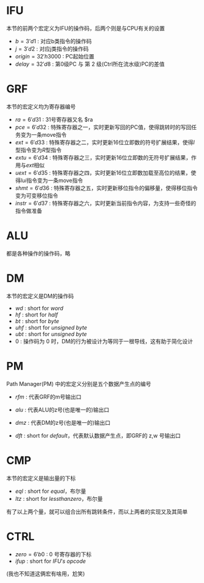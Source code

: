 # IFU

本节的前两个宏定义为IFU的操作码，后两个则是与CPU有关的设置

+ $b = 3’d1$ : 对应b类指令的操作码
+ $j = 3'd2$ : 对应j类指令的操作码
+ $origin=32'h3000$ : PC起始位置
+ $delay=32'd8$ : 第0级PC 与 第 2 级(Ctrl所在流水级)PC的差值



# GRF

本节的宏定义均为寄存器编号

+ $ra=6'd31$ : 31号寄存器又名 $ra
+ $pce=6'd32$ :  特殊寄存器之一，实时更新写回的PC值，使得跳转时的写回任务变为一条move指令
+ $ext=6'd33$ : 特殊寄存器之二，实时更新16位立即数的符号扩展结果，使得$I$型指令变为$R$型指令
+ $extu=6'd34$ : 特殊寄存器之三，实时更新16位立即数的无符号扩展结果，作用与$ext$相似
+ $uext=6'd35$ : 特殊寄存器之四，实时更新16位立即数加载至高位的结果，使得$lui$指令变为一条move指令
+ $shmt=6'd36$ : 特殊寄存器之五，实时更新移位指令的偏移量，使得移位指令变为可变移位指令
+ $instr=6'd37$ : 特殊寄存器之六，实时更新当前指令内容，为支持一些奇怪的指令做准备



# ALU

都是各种操作的操作码，略



# DM

本节的宏定义是DM的操作码

+ $wd$ : short for $word$
+ $hf$ : short for $half$
+ $bt$ : short for $byte$
+ $uhf$ : short for $unsigned\ byte$
+ $ubt$ : short for $unsigned\ byte$
+ 0 : 操作码为 0 时，DM的行为被设计为等同于一根导线，这有助于简化设计



# PM

Path Manager(PM) 中的宏定义分别是五个数据产生点的编号

+ $rfm$ : 代表GRF的m号输出口

+ $alu$ : 代表ALU的z号(也是唯一的)输出口

+ $dmz$ : 代表DM的z号(也是唯一的)输出口

+ $dft$ : short for $default$，代表默认数据产生点，即GRF的 z,w 号输出口



# CMP

本节的宏定义是输出量的下标

+ $eql$ : short for $equal$，布尔量
+ $ltz$ : short for $less than zero$，布尔量

有了以上两个量，就可以组合出所有跳转条件，而以上两者的实现又及其简单



# CTRL

+ $zero=6'b0$ : 0 号寄存器的下标
+ $ifup$ : short for $IFU's\ opcode$

(我也不知道这俩宏有啥用，尬笑)
